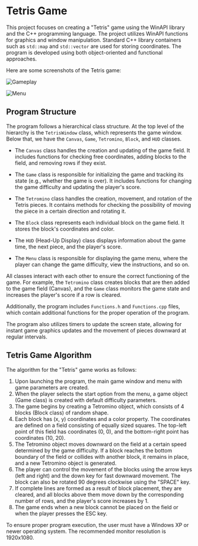 # Tetris Game

This project focuses on creating a "Tetris" game using the WinAPI library and the C++ programming language. The project utilizes WinAPI functions for graphics and window manipulation. Standard C++ library containers such as `std::map` and `std::vector` are used for storing coordinates. The program is developed using both object-oriented and functional approaches.

Here are some screenshots of the Tetris game:

![Gameplay](https://github.com/lyuben1337/Tetris-WinAPI/assets/114613085/4877ba96-4095-4253-9bfc-db9b1210d88d)

![Menu](https://github.com/lyuben1337/Tetris-WinAPI/assets/114613085/c168b2cb-05a0-491f-92d8-cacfc711d1a5)

## Program Structure

The program follows a hierarchical class structure. At the top level of the hierarchy is the `TetrisWindow` class, which represents the game window. Below that, we have the `Canvas`, `Game`, `Tetromino`, `Block`, and `HUD` classes.

- The `Canvas` class handles the creation and updating of the game field. It includes functions for checking free coordinates, adding blocks to the field, and removing rows if they exist.

- The `Game` class is responsible for initializing the game and tracking its state (e.g., whether the game is over). It includes functions for changing the game difficulty and updating the player's score.

- The `Tetromino` class handles the creation, movement, and rotation of the Tetris pieces. It contains methods for checking the possibility of moving the piece in a certain direction and rotating it.

- The `Block` class represents each individual block on the game field. It stores the block's coordinates and color.

- The `HUD` (Head-Up Display) class displays information about the game time, the next piece, and the player's score.

- The `Menu` class is responsible for displaying the game menu, where the player can change the game difficulty, view the instructions, and so on.

All classes interact with each other to ensure the correct functioning of the game. For example, the `Tetromino` class creates blocks that are then added to the game field (Canvas), and the `Game` class monitors the game state and increases the player's score if a row is cleared.

Additionally, the program includes `Functions.h` and `Functions.cpp` files, which contain additional functions for the proper operation of the program.

The program also utilizes timers to update the screen state, allowing for instant game graphics updates and the movement of pieces downward at regular intervals.

## Tetris Game Algorithm

The algorithm for the "Tetris" game works as follows:

1. Upon launching the program, the main game window and menu with game parameters are created.
2. When the player selects the start option from the menu, a game object (Game class) is created with default difficulty parameters.
3. The game begins by creating a Tetromino object, which consists of 4 blocks (Block class) of random shape.
4. Each block has (x, y) coordinates and a color property. The coordinates are defined on a field consisting of equally sized squares. The top-left point of this field has coordinates (0, 0), and the bottom-right point has coordinates (10, 20).
5. The Tetromino object moves downward on the field at a certain speed determined by the game difficulty. If a block reaches the bottom boundary of the field or collides with another block, it remains in place, and a new Tetromino object is generated.
6. The player can control the movement of the blocks using the arrow keys (left and right) and the down key for fast downward movement. The block can also be rotated 90 degrees clockwise using the "SPACE" key.
7. If complete lines are formed as a result of block placement, they are cleared, and all blocks above them move down by the corresponding number of rows, and the player's score increases by 1.
8. The game ends when a new block cannot be placed on the field or when the player presses the ESC key.

To ensure proper program execution, the user must have a Windows XP or newer operating system. The recommended monitor resolution is 1920x1080.
